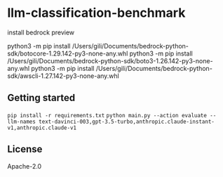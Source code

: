 # llm-classification-benchmark

install bedrock preview

python3 -m pip install /Users/gili/Documents/bedrock-python-sdk/botocore-1.29.142-py3-none-any.whl
python3 -m pip install /Users/gili/Documents/bedrock-python-sdk/boto3-1.26.142-py3-none-any.whl
python3 -m pip install /Users/gili/Documents/bedrock-python-sdk/awscli-1.27.142-py3-none-any.whl

## Getting started
`pip install -r requirements.txt`
`python main.py --action evaluate --llm-names text-davinci-003,gpt-3.5-turbo,anthropic.claude-instant-v1,anthropic.claude-v1`


## License
Apache-2.0
